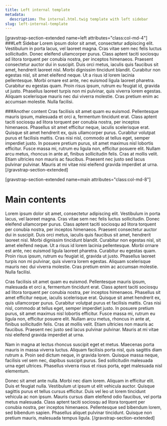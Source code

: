 ```yaml
---
title: Left internal template
metadata:
  description: The internal.html.twig template with left sidebar
slug: left-internal-template
---
```


[gravstrap-section-extended name=left attributes="class:col-md-4"]
###Left Sidebar
Lorem ipsum dolor sit amet, consectetur adipiscing elit. Vestibulum in porta lacus, vel laoreet magna. Cras vitae sem nec felis luctus sollicitudin. Donec eleifend ullamcorper purus. Class aptent taciti sociosqu ad litora torquent per conubia nostra, per inceptos himenaeos. Praesent consectetur auctor dui in suscipit. Duis orci metus, iaculis quis faucibus sit amet, hendrerit laoreet nisl. Morbi dignissim tincidunt blandit. Curabitur non egestas nisl, sit amet eleifend neque. Ut a risus id lorem lacinia pellentesque. Morbi ornare est ante, nec euismod ligula laoreet pharetra. Curabitur eu egestas quam. Proin risus ipsum, rutrum eu feugiat id, gravida ut justo. Phasellus laoreet turpis non mi pulvinar, quis viverra lorem egestas. Aliquam scelerisque mauris nec dui viverra molestie. Cras pretium enim ac accumsan molestie. Nulla facilisi.

###Another content
Cras facilisis sit amet quam eu euismod. Pellentesque mauris ipsum, malesuada et orci a, fermentum tincidunt erat. Class aptent taciti sociosqu ad litora torquent per conubia nostra, per inceptos himenaeos. Phasellus sit amet efficitur neque, iaculis scelerisque erat. Quisque sit amet hendrerit ex, quis ullamcorper purus. Curabitur volutpat purus et facilisis mattis. Cras nisi nisl, commodo at tellus eget, semper imperdiet justo. In posuere pretium purus, sit amet maximus nisl lobortis efficitur. Fusce massa mi, rutrum eu ligula non, efficitur posuere elit. Nullam arcu metus, rhoncus in ante at, finibus sollicitudin felis. Cras at mollis velit. Etiam ultricies non mauris ac faucibus. Praesent nec justo sed lacus pulvinar pulvinar. Mauris at mi vitae nisi eleifend gravida imperdiet at urna.
[/gravstrap-section-extended]

[gravstrap-section-extended name=main attributes="class:col-md-8"]
# Main contents

Lorem ipsum dolor sit amet, consectetur adipiscing elit. Vestibulum in porta lacus, vel laoreet magna. Cras vitae sem nec felis luctus sollicitudin. Donec eleifend ullamcorper purus. Class aptent taciti sociosqu ad litora torquent per conubia nostra, per inceptos himenaeos. Praesent consectetur auctor dui in suscipit. Duis orci metus, iaculis quis faucibus sit amet, hendrerit laoreet nisl. Morbi dignissim tincidunt blandit. Curabitur non egestas nisl, sit amet eleifend neque. Ut a risus id lorem lacinia pellentesque. Morbi ornare est ante, nec euismod ligula laoreet pharetra. Curabitur eu egestas quam. Proin risus ipsum, rutrum eu feugiat id, gravida ut justo. Phasellus laoreet turpis non mi pulvinar, quis viverra lorem egestas. Aliquam scelerisque mauris nec dui viverra molestie. Cras pretium enim ac accumsan molestie. Nulla facilisi.

Cras facilisis sit amet quam eu euismod. Pellentesque mauris ipsum, malesuada et orci a, fermentum tincidunt erat. Class aptent taciti sociosqu ad litora torquent per conubia nostra, per inceptos himenaeos. Phasellus sit amet efficitur neque, iaculis scelerisque erat. Quisque sit amet hendrerit ex, quis ullamcorper purus. Curabitur volutpat purus et facilisis mattis. Cras nisi nisl, commodo at tellus eget, semper imperdiet justo. In posuere pretium purus, sit amet maximus nisl lobortis efficitur. Fusce massa mi, rutrum eu ligula non, efficitur posuere elit. Nullam arcu metus, rhoncus in ante at, finibus sollicitudin felis. Cras at mollis velit. Etiam ultricies non mauris ac faucibus. Praesent nec justo sed lacus pulvinar pulvinar. Mauris at mi vitae nisi eleifend gravida imperdiet at urna.

Nam in magna at lectus rhoncus suscipit eget et metus. Maecenas porta mauris in massa viverra luctus. Aliquam facilisis porta nisl, quis sagittis diam rutrum a. Proin sed dictum neque, in gravida lorem. Quisque massa neque, facilisis vel sem nec, dapibus suscipit purus. Sed sollicitudin malesuada urna eget ultrices. Phasellus viverra risus et risus porta, eget malesuada nisl elementum.

Donec sit amet ante nulla. Morbi nec diam lorem. Aliquam in efficitur elit. Duis et feugiat nulla. Vestibulum ut ipsum ut elit vehicula auctor. Quisque sagittis purus et tellus cursus efficitur. Duis vel leo ut lorem tincidunt vehicula ac non ipsum. Mauris cursus diam eleifend odio faucibus, vel porta metus malesuada. Class aptent taciti sociosqu ad litora torquent per conubia nostra, per inceptos himenaeos. Pellentesque sed bibendum lorem, sed bibendum sapien. Phasellus aliquet pulvinar tincidunt. Quisque non pretium mauris, malesuada tempus ligula.
[/gravstrap-section-extended]
